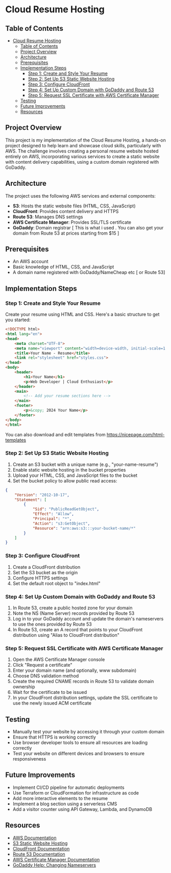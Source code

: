 # Cloud Resume Hosting

## Table of Contents
- [Cloud Resume Hosting](#cloud-resume-hosting)
  - [Table of Contents](#table-of-contents)
  - [Project Overview](#project-overview)
  - [Architecture](#architecture)
  - [Prerequisites](#prerequisites)
  - [Implementation Steps](#implementation-steps)
    - [Step 1: Create and Style Your Resume](#step-1-create-and-style-your-resume)
    - [Step 2: Set Up S3 Static Website Hosting](#step-2-set-up-s3-static-website-hosting)
    - [Step 3: Configure CloudFront](#step-3-configure-cloudfront)
    - [Step 4: Set Up Custom Domain with GoDaddy and Route 53](#step-4-set-up-custom-domain-with-godaddy-and-route-53)
    - [Step 5: Request SSL Certificate with AWS Certificate Manager](#step-5-request-ssl-certificate-with-aws-certificate-manager)
  - [Testing](#testing)
  - [Future Improvements](#future-improvements)
  - [Resources](#resources)

## Project Overview

This project is my implementation of the Cloud Resume Hosting, a hands-on project designed to help learn and showcase cloud skills, particularly with AWS. The challenge involves creating a personal resume website hosted entirely on AWS, incorporating various services to create a static website with content delivery capabilities, using a custom domain registered with GoDaddy.

## Architecture

The project uses the following AWS services and external components:

- **S3**: Hosts the static website files (HTML, CSS, JavaScript)
- **CloudFront**: Provides content delivery and HTTPS
- **Route 53**: Manages DNS settings
- **AWS Certificate Manager**: Provides SSL/TLS certificate
- **GoDaddy**: Domain registrar [ This is what i used . You can also get your domain from Route 53 at prices starting from $15 ]

## Prerequisites

- An AWS account
- Basic knowledge of HTML, CSS, and JavaScript
- A domain name registered with GoDaddy/NameCheap etc [ or Route 53]

## Implementation Steps

### Step 1: Create and Style Your Resume

Create your resume using HTML and CSS. Here's a basic structure to get you started:

```html
<!DOCTYPE html>
<html lang="en">
<head>
    <meta charset="UTF-8">
    <meta name="viewport" content="width=device-width, initial-scale=1.0">
    <title>Your Name - Resume</title>
    <link rel="stylesheet" href="styles.css">
</head>
<body>
    <header>
        <h1>Your Name</h1>
        <p>Web Developer | Cloud Enthusiast</p>
    </header>
    <main>
        <!-- Add your resume sections here -->
    </main>
    <footer>
        <p>&copy; 2024 Your Name</p>
    </footer>
</body>
</html>
```
You can also download and edit templates from https://nicepage.com/html-templates

### Step 2: Set Up S3 Static Website Hosting

1. Create an S3 bucket with a unique name (e.g., "your-name-resume")
2. Enable static website hosting in the bucket properties
3. Upload your HTML, CSS, and JavaScript files to the bucket
4. Set the bucket policy to allow public read access:

```json
{
    "Version": "2012-10-17",
    "Statement": [
        {
            "Sid": "PublicReadGetObject",
            "Effect": "Allow",
            "Principal": "*",
            "Action": "s3:GetObject",
            "Resource": "arn:aws:s3:::your-bucket-name/*"
        }
    ]
}
```

### Step 3: Configure CloudFront

1. Create a CloudFront distribution
2. Set the S3 bucket as the origin
3. Configure HTTPS settings
4. Set the default root object to "index.html"

### Step 4: Set Up Custom Domain with GoDaddy and Route 53

1. In Route 53, create a public hosted zone for your domain
2. Note the NS (Name Server) records provided by Route 53
3. Log in to your GoDaddy account and update the domain's nameservers to use the ones provided by Route 53
4. In Route 53, create an A record that points to your CloudFront distribution using "Alias to CloudFront distribution"

### Step 5: Request SSL Certificate with AWS Certificate Manager

1. Open the AWS Certificate Manager console
2. Click "Request a certificate"
3. Enter your domain name (and optionally, www subdomain)
4. Choose DNS validation method
5. Create the required CNAME records in Route 53 to validate domain ownership
6. Wait for the certificate to be issued
7. In your CloudFront distribution settings, update the SSL certificate to use the newly issued ACM certificate

## Testing

- Manually test your website by accessing it through your custom domain
- Ensure that HTTPS is working correctly
- Use browser developer tools to ensure all resources are loading correctly
- Test your website on different devices and browsers to ensure responsiveness

## Future Improvements

- Implement CI/CD pipeline for automatic deployments
- Use Terraform or CloudFormation for infrastructure as code
- Add more interactive elements to the resume
- Implement a blog section using a serverless CMS
- Add a visitor counter using API Gateway, Lambda, and DynamoDB

## Resources

- [AWS Documentation](https://docs.aws.amazon.com/)
- [S3 Static Website Hosting](https://docs.aws.amazon.com/AmazonS3/latest/userguide/WebsiteHosting.html)
- [CloudFront Documentation](https://docs.aws.amazon.com/cloudfront/index.html)
- [Route 53 Documentation](https://docs.aws.amazon.com/route53/index.html)
- [AWS Certificate Manager Documentation](https://docs.aws.amazon.com/acm/latest/userguide/acm-overview.html)
- [GoDaddy Help: Changing Nameservers](https://www.godaddy.com/help/change-nameservers-for-my-domains-664)
